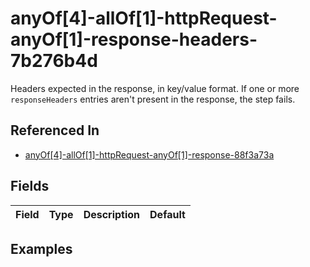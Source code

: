 
# anyOf[4]-allOf[1]-httpRequest-anyOf[1]-response-headers-7b276b4d

Headers expected in the response, in key/value format. If one or more `responseHeaders` entries aren't present in the response, the step fails.

## Referenced In

- [anyOf[4]-allOf[1]-httpRequest-anyOf[1]-response-88f3a73a](/docs/references/schemas/anyof-4--allof-1--httprequest-anyof-1--response-88f3a73a)

## Fields

Field | Type | Description | Default
:-- | :-- | :-- | :--

## Examples
